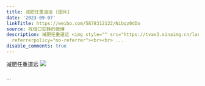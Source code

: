 ```yaml
---
title: 减肥任重道远 [图片]
date: '2023-09-07'
linkTitle: https://weibo.com/5878312122/Nibqz0dDo
source: 找借口安静的微博
description: 减肥任重道远 <img style="" src="https://tvax3.sinaimg.cn/large/006pONvQly1hhnzogonbsj30u01hch15.jpg"
  referrerpolicy="no-referrer"><br><br> ...
disable_comments: true
---
```

减肥任重道远 <img style="" src="https://tvax3.sinaimg.cn/large/006pONvQly1hhnzogonbsj30u01hch15.jpg" referrerpolicy="no-referrer"><br><br> ...